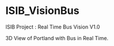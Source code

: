 # ISIB_VisionBus
ISIB Project : Real Time Bus Vision V1.0

3D View of Portland with Bus in Real Time.
